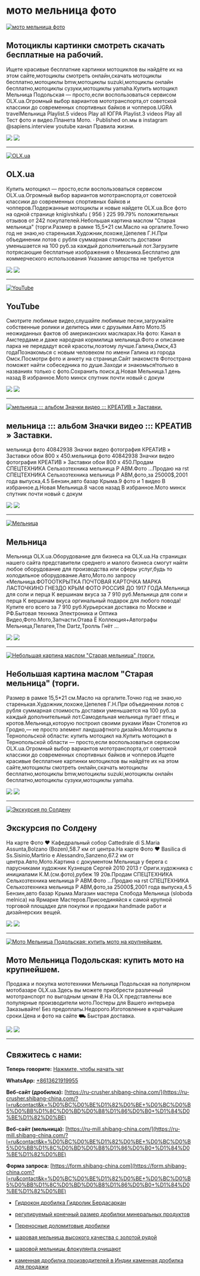 # мото мельница фото

<a href="https://swt.shibang-china.com/?l=ru&img&k=%D0%BC%D0%BE%D1%82%D0%BE+%D0%BC%D0%B5%D0%BB%D1%8C%D0%BD%D0%B8%D1%86%D0%B0+%D1%84%D0%BE%D1%82%D0%BE" target="_blank">![мото мельница фото](http://static.shibang-china.com/all-800x300/186.jpg)</a>

## Mотоциклы картинки смотреть скачать бесплатные на рабочий.
Ищете красивые бесплатние картинки мотоциклов вы найдёте их на этом сайте,мотоциклы смотреть онлайн,скачать мотоциклы бесплатно,мотоциклы bmw,мотоциклы suzuki,мотоциклы онлайн бесплатно,мотоциклы сузуки,мотоциклы yamaha.Купить мотоцикл Мельница Подольская — просто,если воспользоваться сервисом OLX.ua.Огромный выбор вариантов мототранспорта,от советской классики до современных спортивных байков и чопперов.UGRA travelМельница Playlist.5 videos Play all ЮГРА Playlist.3 videos Play all Тест фото и видео.Планета Мото.&nbsp;&#0183;&#32;Published on.мы в instagram @sapiens.interview youtube канал Правила жизни.


<a href="https://whatsapp.shibangsoft.com/WhatsApp.php" target="_blank" title="WhatsApp">![](http://static.shibang-china.com/icon/whatsapp.png)</a> <a href="https://swt.shibang-china.com/?l=ru&icon&k=%D0%BC%D0%BE%D1%82%D0%BE+%D0%BC%D0%B5%D0%BB%D1%8C%D0%BD%D0%B8%D1%86%D0%B0+%D1%84%D0%BE%D1%82%D0%BE" target="_blank">![](http://static.shibang-china.com/icon/chat-ru.png)</a>

---

<a href="https://swt.shibang-china.com/?l=ru&img&k=%D0%BC%D0%BE%D1%82%D0%BE+%D0%BC%D0%B5%D0%BB%D1%8C%D0%BD%D0%B8%D1%86%D0%B0+%D1%84%D0%BE%D1%82%D0%BE" target="_blank">![OLX.ua](http://static.shibang-china.com/all-800x300/1510.jpg)</a>

## OLX.ua
Купить мотоцикл — просто,если воспользоваться сервисом OLX.ua.Огромный выбор вариантов мототранспорта,от советской классики до современных спортивных байков и чопперов.Подержанные мотоциклы и новые найдете OLX.ua.Все фото на одной странице knigivshkafu ( 956 ) 225 99.79% положительных отзывов от 242 покупателей.Небольшая картина маслом &quot;Старая мельница&quot; (торги.Размер в рамке 15,5*21 см.Масло на оргалите.Точно год не знаю,но старенькая.Художник,похоже,Цепелев Г.Н.При объединении лотов с рубля суммарная стоимость доставки уменьшается на 100 руб.за каждый дополнительный лот.Загрузите потрясающие бесплатные изображения о Механика.Бесплатно для коммерческого использования Указание авторства не требуется


<a href="https://whatsapp.shibangsoft.com/WhatsApp.php" target="_blank" title="WhatsApp">![](http://static.shibang-china.com/icon/whatsapp.png)</a> <a href="https://swt.shibang-china.com/?l=ru&icon&k=%D0%BC%D0%BE%D1%82%D0%BE+%D0%BC%D0%B5%D0%BB%D1%8C%D0%BD%D0%B8%D1%86%D0%B0+%D1%84%D0%BE%D1%82%D0%BE" target="_blank">![](http://static.shibang-china.com/icon/chat-ru.png)</a>

---

<a href="https://swt.shibang-china.com/?l=ru&img&k=%D0%BC%D0%BE%D1%82%D0%BE+%D0%BC%D0%B5%D0%BB%D1%8C%D0%BD%D0%B8%D1%86%D0%B0+%D1%84%D0%BE%D1%82%D0%BE" target="_blank">![YouTube](http://static.shibang-china.com/all-800x300/1340.jpg)</a>

## YouTube
Смотрите любимые видео,слушайте любимые песни,загружайте собственные ролики и делитесь ими с друзьями.Авто Мото.15 неожиданных фактов об американских маслкарах.На фото: Канал в Амстердаме.и даже народная кормилица мельница.Фото и описание парка не передадут всей красоты,поэтому лучше.Галина,Омск,43 годаПознакомься с новым человеком по имени Галина из города Омск.Посмотри фото и анкету на странице.Сайт знакомств Фотострана поможет найти собеседника по душе.Заходи и знакомься!только в названиях только с фото.Сохранить поиск.д.Новая Мельница.1 день назад В избранное.Мото минск спутник почти новый с докум


<a href="https://whatsapp.shibangsoft.com/WhatsApp.php" target="_blank" title="WhatsApp">![](http://static.shibang-china.com/icon/whatsapp.png)</a> <a href="https://swt.shibang-china.com/?l=ru&icon&k=%D0%BC%D0%BE%D1%82%D0%BE+%D0%BC%D0%B5%D0%BB%D1%8C%D0%BD%D0%B8%D1%86%D0%B0+%D1%84%D0%BE%D1%82%D0%BE" target="_blank">![](http://static.shibang-china.com/icon/chat-ru.png)</a>

---

<a href="https://swt.shibang-china.com/?l=ru&img&k=%D0%BC%D0%BE%D1%82%D0%BE+%D0%BC%D0%B5%D0%BB%D1%8C%D0%BD%D0%B8%D1%86%D0%B0+%D1%84%D0%BE%D1%82%D0%BE" target="_blank">![мельница ::: альбом Значки видео ::: КРЕАТИВ &#187; Заставки.](http://static.shibang-china.com/all-800x300/359.jpg)</a>

## мельница ::: альбом Значки видео ::: КРЕАТИВ &#187; Заставки.
мельница фото 40842938 Значки видео фотография КРЕАТИВ &#187; Заставки обои 800 x 450.мельница фото 40842938 Значки видео фотография КРЕАТИВ &#187; Заставки обои 800 x 450.Продам СПЕЦТЕХНИКА Сельхозтехника мельница Р АВМ.Фото …Продаю на rst СПЕЦТЕХНИКА Сельхозтехника мельница Р АВМ,фото,за 25000$,2001 года выпуска,4.5 Бензин,авто базар Крыма.9 фото и 1 видео В избранное.д.Новая Мельница.8 часов назад В избранное.Мото минск спутник почти новый с докум


<a href="https://whatsapp.shibangsoft.com/WhatsApp.php" target="_blank" title="WhatsApp">![](http://static.shibang-china.com/icon/whatsapp.png)</a> <a href="https://swt.shibang-china.com/?l=ru&icon&k=%D0%BC%D0%BE%D1%82%D0%BE+%D0%BC%D0%B5%D0%BB%D1%8C%D0%BD%D0%B8%D1%86%D0%B0+%D1%84%D0%BE%D1%82%D0%BE" target="_blank">![](http://static.shibang-china.com/icon/chat-ru.png)</a>

---

<a href="https://swt.shibang-china.com/?l=ru&img&k=%D0%BC%D0%BE%D1%82%D0%BE+%D0%BC%D0%B5%D0%BB%D1%8C%D0%BD%D0%B8%D1%86%D0%B0+%D1%84%D0%BE%D1%82%D0%BE" target="_blank">![Мельница](http://static.shibang-china.com/all-800x300/323.jpg)</a>

## Мельница
Мельница OLX.ua.Оборудование для бизнеса на OLX.ua.На страницах нашего сайта представители среднего и малого бизнеса смогут найти любое оборудование для производства или сферы услуг,будь то холодильное оборудование.Авто,Мото.по запросу &#171;Мельница.ФОТООТКРЫТКА ПОЧТОВАЯ КАРТОЧКА МАРКА ЛАСТОЧКИНО ГНЕЗДО КРЫМ ФОТО РОССИЯ ДО 1917 ГОДА.Мельница для соли и перца К вершинам вкуса за 7 910 руб.Мельница для соли и перца К вершинам вкуса оргинальный подарок для любого повода! Купите его всего за 7 910 руб.Курьерская доставка по Москве и РФ.Бытовая техника Электроника и Оптика Видео,Фото.Мото,Запчасти.Отава Ё Коллекция+Автографы Мельница,Пелагея,The Dartz,Тролль Гнёт …


<a href="https://whatsapp.shibangsoft.com/WhatsApp.php" target="_blank" title="WhatsApp">![](http://static.shibang-china.com/icon/whatsapp.png)</a> <a href="https://swt.shibang-china.com/?l=ru&icon&k=%D0%BC%D0%BE%D1%82%D0%BE+%D0%BC%D0%B5%D0%BB%D1%8C%D0%BD%D0%B8%D1%86%D0%B0+%D1%84%D0%BE%D1%82%D0%BE" target="_blank">![](http://static.shibang-china.com/icon/chat-ru.png)</a>

---

<a href="https://swt.shibang-china.com/?l=ru&img&k=%D0%BC%D0%BE%D1%82%D0%BE+%D0%BC%D0%B5%D0%BB%D1%8C%D0%BD%D0%B8%D1%86%D0%B0+%D1%84%D0%BE%D1%82%D0%BE" target="_blank">![Небольшая картина маслом &quot;Старая мельница&quot; (торги.](http://static.shibang-china.com/all-800x300/1093.jpg)</a>

## Небольшая картина маслом &quot;Старая мельница&quot; (торги.
Размер в рамке 15,5*21 см.Масло на оргалите.Точно год не знаю,но старенькая.Художник,похоже,Цепелев Г.Н.При объединении лотов с рубля суммарная стоимость доставки уменьшается на 100 руб.за каждый дополнительный лот.Самодельная мельница пугает птиц и кротов.Мельница,которую построил своими руками Иван Столетов из Гродно,— не просто элемент ландшафтного дизайна.Мотоциклы в Тернопольской области: купить мотоцикл на.Купить мотоцикл в Тернопольской области — просто,если воспользоваться сервисом OLX.ua.Огромный выбор вариантов мототранспорта,от советской классики до современных спортивных байков и чопперов.Ищете красивые бесплатние картинки мотоциклов вы найдёте их на этом сайте,мотоциклы смотреть онлайн,скачать мотоциклы бесплатно,мотоциклы bmw,мотоциклы suzuki,мотоциклы онлайн бесплатно,мотоциклы сузуки,мотоциклы yamaha.


<a href="https://whatsapp.shibangsoft.com/WhatsApp.php" target="_blank" title="WhatsApp">![](http://static.shibang-china.com/icon/whatsapp.png)</a> <a href="https://swt.shibang-china.com/?l=ru&icon&k=%D0%BC%D0%BE%D1%82%D0%BE+%D0%BC%D0%B5%D0%BB%D1%8C%D0%BD%D0%B8%D1%86%D0%B0+%D1%84%D0%BE%D1%82%D0%BE" target="_blank">![](http://static.shibang-china.com/icon/chat-ru.png)</a>

---

<a href="https://swt.shibang-china.com/?l=ru&img&k=%D0%BC%D0%BE%D1%82%D0%BE+%D0%BC%D0%B5%D0%BB%D1%8C%D0%BD%D0%B8%D1%86%D0%B0+%D1%84%D0%BE%D1%82%D0%BE" target="_blank">![Экскурсия по Солдену](http://static.shibang-china.com/all-800x300/333.jpg)</a>

## Экскурсия по Солдену
На карте Фото ♥ Кафедральный собор Cattedrale di S.Maria Assunta,Bolzano (Bozen),58.7 км от центра.На карте Фото ♥ Basilica di Ss.Sisinio,Martirio e Alessandro,Sanzeno,67.2 км от центра.Авто,Мото.Картина с документом Мельница у берега с парусниками художник Кузнецов Сергей 2010 2013 г Ориги.художника с инициалами К.М.(см.фото),рубеж 19 20в.Продам СПЕЦТЕХНИКА Сельхозтехника мельница Р АВМ.Фото …Продаю на rst СПЕЦТЕХНИКА Сельхозтехника мельница Р АВМ,фото,за 25000$,2001 года выпуска,4.5 Бензин,авто базар Крыма.Магазин мастера Слобода Мельница (sloboda melnica) на Ярмарке Мастеров.Присоединяйся к самой крупной торговой площадке для покупки и продажи handmade работ и дизайнерских вещей.


<a href="https://whatsapp.shibangsoft.com/WhatsApp.php" target="_blank" title="WhatsApp">![](http://static.shibang-china.com/icon/whatsapp.png)</a> <a href="https://swt.shibang-china.com/?l=ru&icon&k=%D0%BC%D0%BE%D1%82%D0%BE+%D0%BC%D0%B5%D0%BB%D1%8C%D0%BD%D0%B8%D1%86%D0%B0+%D1%84%D0%BE%D1%82%D0%BE" target="_blank">![](http://static.shibang-china.com/icon/chat-ru.png)</a>

---

<a href="https://swt.shibang-china.com/?l=ru&img&k=%D0%BC%D0%BE%D1%82%D0%BE+%D0%BC%D0%B5%D0%BB%D1%8C%D0%BD%D0%B8%D1%86%D0%B0+%D1%84%D0%BE%D1%82%D0%BE" target="_blank">![Мото Мельница Подольская: купить мото на крупнейшем.](http://static.shibang-china.com/all-800x300/403.jpg)</a>

## Мото Мельница Подольская: купить мото на крупнейшем.
Продажа и покупка мототехники Мельница Подольская на популярном мотобазаре OLX.ua.Здесь вы можете приобрести различный мототранспорт по выгодным ценам ₴.На OLX представлены все популярные производители мото.Постеры для Вашего интерьера Заказывайте! Без предоплаты.Недорого.Изготовление в кратчайшие сроки.Цена и фото на сайте ⛟ Быстрая доставка.

<a href="https://whatsapp.shibangsoft.com/WhatsApp.php" target="_blank" title="WhatsApp">![](http://static.shibang-china.com/icon/whatsapp.png)</a> <a href="https://swt.shibang-china.com/?l=ru&icon&k=%D0%BC%D0%BE%D1%82%D0%BE+%D0%BC%D0%B5%D0%BB%D1%8C%D0%BD%D0%B8%D1%86%D0%B0+%D1%84%D0%BE%D1%82%D0%BE" target="_blank">![](http://static.shibang-china.com/icon/chat-ru.png)</a>

---
## Свяжитесь с нами:

**Теперь говорите:** [Нажмите, чтобы начать чат](https://swt.shibang-china.com?l=ru&contact&k=%D0%BC%D0%BE%D1%82%D0%BE+%D0%BC%D0%B5%D0%BB%D1%8C%D0%BD%D0%B8%D1%86%D0%B0+%D1%84%D0%BE%D1%82%D0%BE)

**WhatsApp:**  [+8613621919955](https://whatsapp.shibangsoft.com/WhatsApp.php)

**Веб-сайт (дробилка):** [https://ru-crusher.shibang-china.com/](https://ru-crusher.shibang-china.com/?l=ru&contact&k=%D0%BC%D0%BE%D1%82%D0%BE+%D0%BC%D0%B5%D0%BB%D1%8C%D0%BD%D0%B8%D1%86%D0%B0+%D1%84%D0%BE%D1%82%D0%BE)

**Веб-сайт (мельница):** [https://ru-mill.shibang-china.com/](https://ru-mill.shibang-china.com/?l=ru&contact&k=%D0%BC%D0%BE%D1%82%D0%BE+%D0%BC%D0%B5%D0%BB%D1%8C%D0%BD%D0%B8%D1%86%D0%B0+%D1%84%D0%BE%D1%82%D0%BE)

**Форма запроса:** [https://form.shibang-china.com](https://form.shibang-china.com?l=ru&contact&k=%D0%BC%D0%BE%D1%82%D0%BE+%D0%BC%D0%B5%D0%BB%D1%8C%D0%BD%D0%B8%D1%86%D0%B0+%D1%84%D0%BE%D1%82%D0%BE)

* [Гидрокон дробилка Гидролик Бердасаркан](../124/%D0%93%D0%B8%D0%B4%D1%80%D0%BE%D0%BA%D0%BE%D0%BD%20%D0%B4%D1%80%D0%BE%D0%B1%D0%B8%D0%BB%D0%BA%D0%B0%20%D0%93%D0%B8%D0%B4%D1%80%D0%BE%D0%BB%D0%B8%D0%BA%20%D0%91%D0%B5%D1%80%D0%B4%D0%B0%D1%81%D0%B0%D1%80%D0%BA%D0%B0%D0%BD.md)

* [регулируемый конечный размер дробилки минеральных продуктов](../124/%D1%80%D0%B5%D0%B3%D1%83%D0%BB%D0%B8%D1%80%D1%83%D0%B5%D0%BC%D1%8B%D0%B9%20%D0%BA%D0%BE%D0%BD%D0%B5%D1%87%D0%BD%D1%8B%D0%B9%20%D1%80%D0%B0%D0%B7%D0%BC%D0%B5%D1%80%20%D0%B4%D1%80%D0%BE%D0%B1%D0%B8%D0%BB%D0%BA%D0%B8%20%D0%BC%D0%B8%D0%BD%D0%B5%D1%80%D0%B0%D0%BB%D1%8C%D0%BD%D1%8B%D1%85%20%D0%BF%D1%80%D0%BE%D0%B4%D1%83%D0%BA%D1%82%D0%BE%D0%B2.md)

* [Переносные доломитовые дробилки](../121/%D0%9F%D0%B5%D1%80%D0%B5%D0%BD%D0%BE%D1%81%D0%BD%D1%8B%D0%B5%20%D0%B4%D0%BE%D0%BB%D0%BE%D0%BC%D0%B8%D1%82%D0%BE%D0%B2%D1%8B%D0%B5%20%D0%B4%D1%80%D0%BE%D0%B1%D0%B8%D0%BB%D0%BA%D0%B8.md)

* [шаровая мельница высокого качества с золотой рудой](../124/%D1%88%D0%B0%D1%80%D0%BE%D0%B2%D0%B0%D1%8F%20%D0%BC%D0%B5%D0%BB%D1%8C%D0%BD%D0%B8%D1%86%D0%B0%20%D0%B2%D1%8B%D1%81%D0%BE%D0%BA%D0%BE%D0%B3%D0%BE%20%D0%BA%D0%B0%D1%87%D0%B5%D1%81%D1%82%D0%B2%D0%B0%20%D1%81%20%D0%B7%D0%BE%D0%BB%D0%BE%D1%82%D0%BE%D0%B9%20%D1%80%D1%83%D0%B4%D0%BE%D0%B9.md)

* [шаровой мельницы флокулянта очищают](../121/%D1%88%D0%B0%D1%80%D0%BE%D0%B2%D0%BE%D0%B9%20%D0%BC%D0%B5%D0%BB%D1%8C%D0%BD%D0%B8%D1%86%D1%8B%20%D1%84%D0%BB%D0%BE%D0%BA%D1%83%D0%BB%D1%8F%D0%BD%D1%82%D0%B0%20%D0%BE%D1%87%D0%B8%D1%89%D0%B0%D1%8E%D1%82.md)

* [каменная дробилка производителей в Индии каменная дробилка для продажи](../125/%D0%BA%D0%B0%D0%BC%D0%B5%D0%BD%D0%BD%D0%B0%D1%8F%20%D0%B4%D1%80%D0%BE%D0%B1%D0%B8%D0%BB%D0%BA%D0%B0%20%D0%BF%D1%80%D0%BE%D0%B8%D0%B7%D0%B2%D0%BE%D0%B4%D0%B8%D1%82%D0%B5%D0%BB%D0%B5%D0%B9%20%D0%B2%20%D0%98%D0%BD%D0%B4%D0%B8%D0%B8%20%D0%BA%D0%B0%D0%BC%D0%B5%D0%BD%D0%BD%D0%B0%D1%8F%20%D0%B4%D1%80%D0%BE%D0%B1%D0%B8%D0%BB%D0%BA%D0%B0%20%D0%B4%D0%BB%D1%8F%20%D0%BF%D1%80%D0%BE%D0%B4%D0%B0%D0%B6%D0%B8.md)